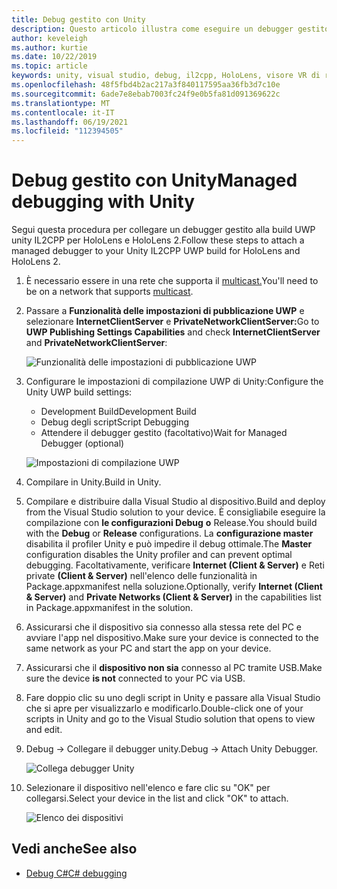 ```yaml
---
title: Debug gestito con Unity
description: Questo articolo illustra come eseguire un debugger gestito nel progetto UWP Unity IL2CPP.
author: keveleigh
ms.author: kurtie
ms.date: 10/22/2019
ms.topic: article
keywords: unity, visual studio, debug, il2cpp, HoloLens, visore VR di realtà mista, visore VR windows di realtà mista, visore VR di realtà virtuale, UWP
ms.openlocfilehash: 48f5fbd4b2ac217a3f840117595aa36fb3d7c10e
ms.sourcegitcommit: 6ade7e8ebab7003fc24f9e0b5fa81d091369622c
ms.translationtype: MT
ms.contentlocale: it-IT
ms.lasthandoff: 06/19/2021
ms.locfileid: "112394505"
---
```

# <a name="managed-debugging-with-unity"></a><span data-ttu-id="6e710-104">Debug gestito con Unity</span><span class="sxs-lookup"><span data-stu-id="6e710-104">Managed debugging with Unity</span></span>

<span data-ttu-id="6e710-105">Segui questa procedura per collegare un debugger gestito alla build UWP unity IL2CPP per HoloLens e HoloLens 2.</span><span class="sxs-lookup"><span data-stu-id="6e710-105">Follow these steps to attach a managed debugger to your Unity IL2CPP UWP build for HoloLens and HoloLens 2.</span></span>

1. <span data-ttu-id="6e710-106">È necessario essere in una rete che supporta il [multicast.](https://en.wikipedia.org/wiki/Multicast)</span><span class="sxs-lookup"><span data-stu-id="6e710-106">You'll need to be on a network that supports [multicast](https://en.wikipedia.org/wiki/Multicast).</span></span>
2. <span data-ttu-id="6e710-107">Passare a **Funzionalità delle impostazioni di pubblicazione UWP** e selezionare **InternetClientServer** e **PrivateNetworkClientServer:**</span><span class="sxs-lookup"><span data-stu-id="6e710-107">Go to **UWP Publishing Settings Capabilities** and check **InternetClientServer** and **PrivateNetworkClientServer**:</span></span>

    ![Funzionalità delle impostazioni di pubblicazione UWP](images/il2cpp-debugging-capabilities.png)

3. <span data-ttu-id="6e710-109">Configurare le impostazioni di compilazione UWP di Unity:</span><span class="sxs-lookup"><span data-stu-id="6e710-109">Configure the Unity UWP build settings:</span></span>
    - <span data-ttu-id="6e710-110">Development Build</span><span class="sxs-lookup"><span data-stu-id="6e710-110">Development Build</span></span>
    - <span data-ttu-id="6e710-111">Debug degli script</span><span class="sxs-lookup"><span data-stu-id="6e710-111">Script Debugging</span></span>
    - <span data-ttu-id="6e710-112">Attendere il debugger gestito (facoltativo)</span><span class="sxs-lookup"><span data-stu-id="6e710-112">Wait for Managed Debugger (optional)</span></span>

    ![Impostazioni di compilazione UWP](images/il2cpp-debugging-build.png)

4. <span data-ttu-id="6e710-114">Compilare in Unity.</span><span class="sxs-lookup"><span data-stu-id="6e710-114">Build in Unity.</span></span>
5. <span data-ttu-id="6e710-115">Compilare e distribuire dalla Visual Studio al dispositivo.</span><span class="sxs-lookup"><span data-stu-id="6e710-115">Build and deploy from the Visual Studio solution to your device.</span></span> <span data-ttu-id="6e710-116">È consigliabile eseguire la compilazione con **le configurazioni Debug** **o** Release.</span><span class="sxs-lookup"><span data-stu-id="6e710-116">You should build with the **Debug** or **Release** configurations.</span></span> <span data-ttu-id="6e710-117">La **configurazione master** disabilita il profiler Unity e può impedire il debug ottimale.</span><span class="sxs-lookup"><span data-stu-id="6e710-117">The **Master** configuration disables the Unity profiler and can prevent optimal debugging.</span></span> <span data-ttu-id="6e710-118">Facoltativamente, verificare **Internet (Client & Server)** e Reti private **(Client & Server)** nell'elenco delle funzionalità in Package.appxmanifest nella soluzione.</span><span class="sxs-lookup"><span data-stu-id="6e710-118">Optionally, verify **Internet (Client & Server)** and **Private Networks (Client & Server)** in the capabilities list in Package.appxmanifest in the solution.</span></span>
6. <span data-ttu-id="6e710-119">Assicurarsi che il dispositivo sia connesso alla stessa rete del PC e avviare l'app nel dispositivo.</span><span class="sxs-lookup"><span data-stu-id="6e710-119">Make sure your device is connected to the same network as your PC and start the app on your device.</span></span>
7. <span data-ttu-id="6e710-120">Assicurarsi che il **dispositivo non sia** connesso al PC tramite USB.</span><span class="sxs-lookup"><span data-stu-id="6e710-120">Make sure the device **is not** connected to your PC via USB.</span></span>
8. <span data-ttu-id="6e710-121">Fare doppio clic su uno degli script in Unity e passare alla Visual Studio che si apre per visualizzarlo e modificarlo.</span><span class="sxs-lookup"><span data-stu-id="6e710-121">Double-click one of your scripts in Unity and go to the Visual Studio solution that opens to view and edit.</span></span>
9. <span data-ttu-id="6e710-122">Debug -> Collegare il debugger unity.</span><span class="sxs-lookup"><span data-stu-id="6e710-122">Debug -> Attach Unity Debugger.</span></span>

    ![Collega debugger Unity](images/il2cpp-debugging-attach.png)

10. <span data-ttu-id="6e710-124">Selezionare il dispositivo nell'elenco e fare clic su "OK" per collegarsi.</span><span class="sxs-lookup"><span data-stu-id="6e710-124">Select your device in the list and click "OK" to attach.</span></span>

    ![Elenco dei dispositivi](images/il2cpp-debugging-machines.png)

## <a name="see-also"></a><span data-ttu-id="6e710-126">Vedi anche</span><span class="sxs-lookup"><span data-stu-id="6e710-126">See also</span></span> 

* [<span data-ttu-id="6e710-127">Debug C#</span><span class="sxs-lookup"><span data-stu-id="6e710-127">C# debugging</span></span>](/visualstudio/get-started/csharp/tutorial-debugger)
